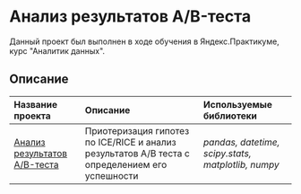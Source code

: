 # Анализ результатов A/B-теста
Данный проект был выполнен в ходе обучения в Яндекс.Практикуме, курс "Аналитик данных".

## Описание

| Название проекта | Описание | Используемые библиотеки | 
| :---------------------- | :---------------------- | :---------------------- |
| [Анализ результатов A/B-теста](Analysis-A-B-test-results) | Приотеризация гипотез по ICE/RICE и анализ результатов A/B теста с определением его успешности| *pandas, datetime, scipy.stats, matplotlib, numpy* |
